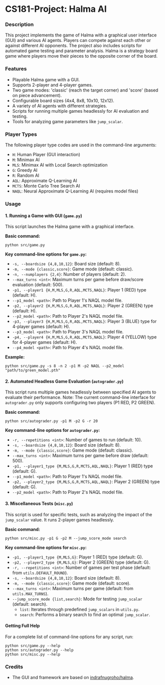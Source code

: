 # CS181-Project: Halma AI

### Description
This project implements the game of Halma with a graphical user interface (GUI) and various AI agents. Players can compete against each other or against different AI opponents. The project also includes scripts for automated game testing and parameter analysis. Halma is a strategy board game where players move their pieces to the opposite corner of the board.

### Features
-   Playable Halma game with a GUI.
-   Supports 2-player and 4-player games.
-   Two game modes: 'classic' (reach the target corner) and 'score' (based on piece advancement).
-   Configurable board sizes (4x4, 8x8, 10x10, 12x12).
-   A variety of AI agents with different strategies.
-   Scripts for running multiple games headlessly for AI evaluation and testing.
-   Tools for analyzing game parameters like `jump_scalar`.

### Player Types
The following player type codes are used in the command-line arguments:
-   `H`: Human Player (GUI interaction)
-   `M`: Minimax AI
-   `MLS`: Minimax AI with Local Search optimization
-   `G`: Greedy AI
-   `R`: Random AI
-   `AQL`: Approximate Q-Learning AI
-   `MCTS`: Monte Carlo Tree Search AI
-   `NAQL`: Neural Approximate Q-Learning AI (requires model files)

### Usage

#### 1. Running a Game with GUI (`game.py`)
This script launches the Halma game with a graphical interface.

**Basic command:**
```shell
python src/game.py
```

**Key command-line options for `game.py`:**
-   `-s, --boardsize {4,8,10,12}`: Board size (default: 8).
-   `-m, --mode {classic,score}`: Game mode (default: classic).
-   `-n, --numplayers {2,4}`: Number of players (default: 2).
-   `--max_turns <int>`: Maximum turns per game before draw/score evaluation (default: 500).
-   `-p1, --player1 {H,M,MLS,G,R,AQL,MCTS,NAQL}`: Player 1 (RED) type (default: H).
-   `--p1_model <path>`: Path to Player 1's NAQL model file.
-   `-p2, --player2 {H,M,MLS,G,R,AQL,MCTS,NAQL}`: Player 2 (GREEN) type (default: H).
-   `--p2_model <path>`: Path to Player 2's NAQL model file.
-   `-p3, --player3 {H,M,MLS,G,R,AQL,MCTS,NAQL}`: Player 3 (BLUE) type for 4-player games (default: H).
-   `--p3_model <path>`: Path to Player 3's NAQL model file.
-   `-p4, --player4 {H,M,MLS,G,R,AQL,MCTS,NAQL}`: Player 4 (YELLOW) type for 4-player games (default: H).
-   `--p4_model <path>`: Path to Player 4's NAQL model file.

**Example:**
```shell
python src/game.py -s 8 -n 2 -p1 M -p2 NAQL --p2_model "path/to/green_model.pth"
```

#### 2. Automated Headless Game Evaluation (`autograder.py`)
This script runs multiple games headlessly between specified AI agents to evaluate their performance. Note: The current command-line interface for `autograder.py` only supports configuring two players (P1 RED, P2 GREEN).

**Basic command:**
```shell
python src/autograder.py -p1 M -p2 G -r 20
```

**Key command-line options for `autograder.py`:**
-   `-r, --repetitions <int>`: Number of games to run (default: 10).
-   `-s, --boardsize {4,8,10,12}`: Board size (default: 8).
-   `-m, --mode {classic,score}`: Game mode (default: classic).
-   `--max_turns <int>`: Maximum turns per game before draw (default: 500).
-   `-p1, --player1_type {M,MLS,G,R,MCTS,AQL,NAQL}`: Player 1 (RED) type (default: G).
-   `--p1_model <path>`: Path to Player 1's NAQL model file.
-   `-p2, --player2_type {M,MLS,G,R,MCTS,AQL,NAQL}`: Player 2 (GREEN) type (default: G).
-   `--p2_model <path>`: Path to Player 2's NAQL model file.

#### 3. Miscellaneous Tests (`misc.py`)
This script is used for specific tests, such as analyzing the impact of the `jump_scalar` value. It runs 2-player games headlessly.

**Basic command:**
```shell
python src/misc.py -p1 G -p2 M --jump_score_mode search
```

**Key command-line options for `misc.py`:**
-   `-p1, --player1_type {M,MLS,G}`: Player 1 (RED) type (default: G).
-   `-p2, --player2_type {M,MLS,G}`: Player 2 (GREEN) type (default: G).
-   `-r, --repetitions <int>`: Number of games per test phase (default: from `utils.DEFAULT_ROUND`).
-   `-s, --boardsize {4,8,10,12}`: Board size (default: 8).
-   `-m, --mode {classic,score}`: Game mode (default: score).
-   `--max_turns <int>`: Maximum turns per game (default: from `utils.MAX_TURNS`).
-   `--jump_score_mode {list,search}`: Mode for testing `jump_scalar` (default: search).
    -   `list`: Iterates through predefined `jump_scalars` in `utils.py`.
    -   `search`: Performs a binary search to find an optimal `jump_scalar`.

#### Getting Full Help
For a complete list of command-line options for any script, run:
```shell
python src/game.py --help
python src/autograder.py --help
python src/misc.py --help
```

### Credits
-   The GUI and framework are based on [indrafnugroho/halma](https://github.com/indrafnugroho/halma).
